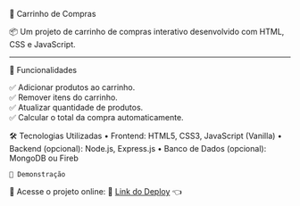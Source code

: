 🛒 Carrinho de Compras

📦 Um projeto de carrinho de compras interativo desenvolvido com HTML, CSS e JavaScript.

---

🚀 Funcionalidades

✅ Adicionar produtos ao carrinho.  
✅ Remover itens do carrinho.  
✅ Atualizar quantidade de produtos.  
✅ Calcular o total da compra automaticamente.  


🛠️ Tecnologias Utilizadas
	•	Frontend: HTML5, CSS3, JavaScript (Vanilla)
	•	Backend (opcional): Node.js, Express.js
	•	Banco de Dados (opcional): MongoDB ou Fireb

    🎥 Demonstração

📌 Acesse o projeto online: 🔗 [Link do Deploy](https://projeto-carrinho-de-compras-seven.vercel.app/) 👈
 
 
